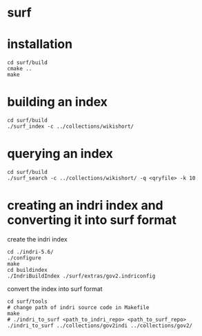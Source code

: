 surf
====

# installation

```
cd surf/build
cmake ..
make
```

# building an index

```
cd surf/build
./surf_index -c ../collections/wikishort/
```

# querying an index

```
cd surf/build
./surf_search -c ../collections/wikishort/ -q <qryfile> -k 10
```

# creating an indri index and converting it into surf format

create the indri index

```
cd ./indri-5.6/
./configure
make
cd buildindex
./IndriBuildIndex ./surf/extras/gov2.indriconfig
```

convert the index into surf format

```
cd surf/tools
# change path of indri source code in Makefile
make
# ./indri_to_surf <path_to_indri_repo> <path_to_surf_repo>
./indri_to_surf ../collections/gov2indi ../collections/gov2/ 
```



